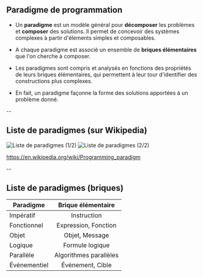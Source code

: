 ## Paradigme de programmation

* Un **paradigme** est un modèle général pour **décomposer** les
  problèmes et **composer** des solutions. Il permet de concevoir des
  systèmes complexes à partir d'élements simples et composables.

* A chaque paradigme est associé un ensemble de **briques
  élémentaires** que l'on cherche à composer.

* Les paradigmes sont compris et analysés en fonctions des propriétés
  de leurs briques élémentaires, qui permettent à leur tour
  d'identifier des constructions plus complexes.

* En fait, un paradigme façonne la forme des solutions apportées à un
  problème donné.

--

## Liste de paradigmes (sur Wikipedia)
<!-- .element: style="margin-bottom:-30px" -->

![Liste de paradigmes (1/2)](prog/images/intro/paradigms_list.1.png) <!-- .element: style="height: calc(66vh); padding-right: 50px" -->
![Liste de paradigmes (2/2)](prog/images/intro/paradigms_list.2.png) <!-- .element: style="height: calc(66vh);" -->

https://en.wikipedia.org/wiki/Programming_paradigm
<!-- .element: style="margin-top:-30px; font-size:medium" -->

--
<!-- .slide: class="stretch center" -->

## Liste de paradigmes (briques)

|Paradigme       | Brique élémentaire     |
|----------------|:----------------------:|
|Impératif       | Instruction            |
|Fonctionnel     | Expression, Fonction   |
|Objet           | Objet, Message         |
|Logique         | Formule logique        |
|Parallèle       | Algorithmes parallèles |
|Événementiel    | Événement, Cible       |


<!-- .element: class="stretch" -->
